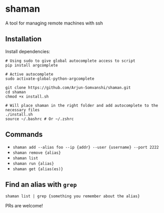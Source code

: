 # shaman
A tool for managing remote machines with ssh

## Installation
Install dependencies:
```
# Using sudo to give global autocomplete access to script
pip install argcomplete

# Active autocomplete
sudo activate-global-python-argcomplete
```

```
git clone https://github.com/Arjun-Somvanshi/shaman.git
cd shaman
chmod +x install.sh

# Will place shaman in the right folder and add autocomplete to the necessary files
./install.sh
source ~/.bashrc # Or ~/.zshrc
```

## Commands
* `shaman add --alias foo --ip {addr} --user {username} --port 2222`
* `shaman remove {alias}`
* `shaman list`
* `shaman run {alias}`
* `shaman get {alias(es)}`

## Find an alias with `grep`
`shaman list | grep {something you remember about the alias}`

PRs are welcome!

